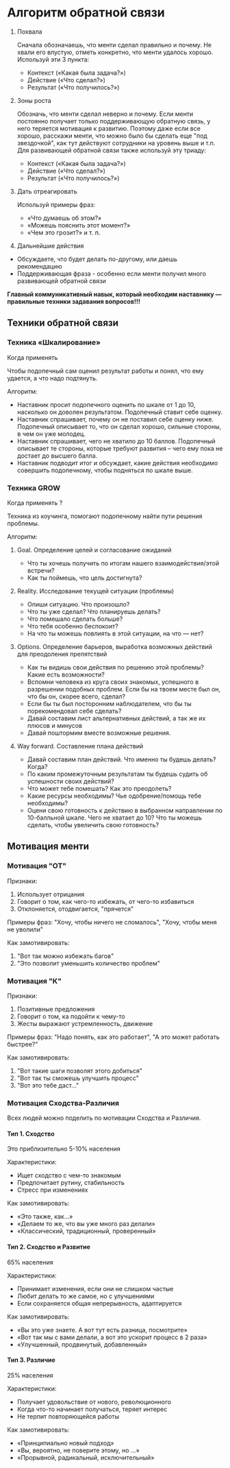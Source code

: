 # Алгоритм обратной связи

1. Похвала
   
   Сначала обозначаешь, что менти сделал правильно и почему. Не хвали его впустую, отметь конкретно, что менти удалось хорошо. Используй эти 3 пункта:
   - Контекст («Какая была задача?»)
   - Действие («Что сделал?»)
   - Результат («Что получилось?»)

2. Зоны роста

   Обозначь, что менти сделал неверно и почему. Если менти постоянно получает только поддерживающую обратную связь, у него теряется мотивация к развитию. Поэтому даже если все хорошо, расскажи менти, что можно было бы сделать еще "под звездочкой", как тут действуют сотрудники на уровень выше и т.п. Для развивающей обратной связи также используй эту триаду:
   - Контекст («Какая была задача?»)
   - Действие («Что сделал?»)
   - Результат («Что получилось?»)
    
3. Дать отреагировать

   Используй примеры фраз:
   - «Что думаешь об этом?»
   - «Можешь пояснить этот момент?»
   - «Чем это грозит?» и т. п.


4. Дальнейшие действия

- Обсуждаете, что будет делать по-другому, или даешь рекомендацию
- Поддерживающая фраза - особенно если менти получил много развивающей обратной связи


**Главный коммуникативный навык, который необходим наставнику — правильные техники задавания вопросов!!!**

## Техники обратной связи

### Техника «Шкалирование»

Когда применять

Чтобы подопечный сам оценил результат работы и понял, что ему удается, а что надо подтянуть.

Алгоритм:
- Наставник просит подопечного оценить по шкале от 1 до 10, насколько он доволен результатом. Подопечный ставит себе оценку.
- Наставник спрашивает, почему он не поставил себе оценку ниже. Подопечный описывает то, что он сделал хорошо, сильные стороны, в чем он уже молодец.
- Наставник спрашивает, чего не хватило до 10 баллов. Подопечный описывает те стороны, которые требуют развития – чего ему пока не достает до высшего балла.
- Наставник подводит итог и обсуждает, какие действия необходимо совершить подопечному, чтобы подняться по шкале выше.


### Техника GROW

Когда применять ?

Техника из коучинга, помогают подопечному найти пути решения проблемы.

Алгоритм:
1. Goal. Определение целей и согласование ожиданий
    - Что ты хочешь получить по итогам нашего взаимодействия/этой встречи?
    - Как ты поймешь, что цель достигнута?
    
2. Reality. Исследование текущей ситуации (проблемы)
    - Опиши ситуацию. Что произошло?
    - Что ты уже сделал? Что планируешь делать?
    - Что помешало сделать больше?
    - Что тебя особенно беспокоит?
    - На что ты можешь повлиять в этой ситуации, на что — нет?
    
3. Options. Определение барьеров, выработка возможных действий для преодоления препятствий
    - Как ты видишь свои действия по решению этой проблемы? Какие есть возможности?
    - Вспомни человека из круга своих знакомых, успешного в разрешении подобных проблем. Если бы на твоем месте был он, что бы он, скорее всего, сделал?
    - Если бы ты был посторонним наблюдателем, что бы ты порекомендовал себе сделать?
    - Давай составим лист альтернативных действий, а так же их плюсов и минусов
    - Давай поштормим вместе возможные решения.
    
4. Way forward. Составление плана действий
    - Давай составим план действий. Что именно ты будешь делать? Когда?
    - По каким промежуточным результатам ты будешь судить об успешности своих действий?
    - Что может тебе помешать? Как это преодолеть?
    - Какие ресурсы необходимы? Чье одобрение/помощь тебе необходимы?
    - Оцени свою готовность к действию в выбранном направлении по 10-балльной шкале. Чего не хватает до 10? Что ты можешь сделать, чтобы увеличить свою готовность?
    

## Мотивация менти

### Мотивация "ОТ"

Признаки:
1) Использует отрицания
2) Говорит о том, как чего-то избежать, от чего-то избавиться
3) Отклоняется, отодвигается, "прячется"

Примеры фраз: "Хочу, чтобы ничего не сломалось", "Хочу, чтобы меня не уволили"

Как замотивировать:
1) "Вот так можно избежать багов"
2) "Это позволит уменьшить количество проблем"


### Мотивация "К"

Признаки:

1) Позитивные предложения
2) Говорит о том, ка подойти к чему-то
3) Жесты выражают устремленность, движение


Примеры фраз: "Надо понять, как это работает", "А это может работать быстрее?"

Как замотивировать:
1) "Вот такие шаги позволят этого добиться"
2) "Вот так ты сможешь улучшить процесс"
3) "Вот это тебе даст..."


### Мотивация Сходства-Различия
Всех людей можно поделить по мотивации Сходства и Различия.

#### Тип 1. Сходство
Это приблизительно 5-10% населения

Характеристики:
- Ищет сходство с чем-то знакомым
- Предпочитает рутину, стабильность
- Стресс при изменениях


Как замотивировать:
- «Это также, как…»
- «Делаем то же, что вы уже много раз делали»
- «Классический, традиционный, проверенный»


#### Тип 2. Сходство и Развитие
65% населения

Характеристики:
- Принимает изменения, если они не слишком частые
- Любит делать то же самое, но с улучшениями
- Если сохраняется общая непрерывность, адаптируется


Как замотивировать:
- «Вы это уже знаете. А вот тут есть разница, посмотрите»
- «Вот так мы с вами делали, а вот это ускорит процесс в 2 раза»
- «Улучшенный, продвинутый, добавленный»


#### Тип 3. Различие
25% населения

Характеристики:
- Получает удовольствие от нового, революционного
- Когда что-то начинает получаться, теряет интерес
- Не терпит повторяющейся работы


Как замотивировать:
- «Принципиально новый подход»
- «Вы, вероятно, не поверите этому, но …»
- «Прорывной, радикальный, исключительный»

